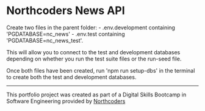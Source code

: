 # Northcoders News API

Create two files in the parent folder: - .env.development containing 'PGDATABASE=nc_news' - .env.test containing 'PGDATABASE=nc_news_test'.

This will allow you to connect to the test and development databases depending on whether you run the test suite files or the run-seed file.

Once both files have been created, run 'npm run setup-dbs' in the terminal to create both the test and development databases.

---

This portfolio project was created as part of a Digital Skills Bootcamp in Software Engineering provided by [Northcoders](https://northcoders.com/)
